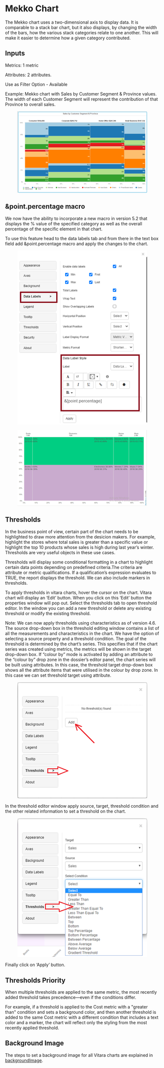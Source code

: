 # Mekko Chart

The Mekko chart uses a two-dimensional axis to display data. It is comparable to a stack bar chart, but it also displays, by changing the width of the bars, how the various stack categories relate to one another. This will make it easier to determine how a given category contributed.

## Inputs <a href="#inputs" id="inputs"></a>

Metrics: 1 metric

Attributes: 2 attributes.

Use as Filter Option - Available

Example: Mekko chart with Sales by Customer Segment & Province values. The width of each Customer Segment will represent the contribution of that Province to overall sales.

<figure><img src="../.gitbook/assets/image16.png" alt=""><figcaption></figcaption></figure>

## \&point.percentage macro <a href="#pointpercentage-macro" id="pointpercentage-macro"></a>

We now have the ability to incorporate a new macro in version 5.2 that displays the % value of the specified category as well as the overall percentage of the specific element in that chart.

To use this feature head to the data labels tab and from there in the text box field add \&point.percentage macro and apply the changes to the chart.

<figure><img src="../.gitbook/assets/mekko7.png" alt=""><figcaption></figcaption></figure>

<figure><img src="../.gitbook/assets/mekko8.png" alt=""><figcaption></figcaption></figure>

## Thresholds <a href="#thresholds" id="thresholds"></a>

In the business point of view, certain part of the chart needs to be highlighted to draw more attention from the desicion makers. For example, highlight the stores where total sales is greater than a specific value or highlight the top 10 products whose sales is high during last year’s winter. Thresholds are very useful objects in these use cases.

Thresholds will display some conditional formatting in a chart to highlight certain data points depending on predefined criteria.The criteria are attribute or metric qualifications. If a qualification’s expression evaluates to TRUE, the report displays the threshold. We can also include markers in thresholds.

To apply thresholds in vitara charts, hover the cursor on the chart. Vitara chart will display an ‘Edit’ button. When you click on this ‘Edit’ button the properties window will pop out. Select the thresholds tab to open threshold editor. In the window you can add a new threshold or delete any existing threshold or modify the existing threshold.

Note: We can now apply thresholds using characteristics as of version 4.6. The source drop-down box in the threshold editing window contains a list of all the measurements and characteristics in the chart. We have the option of selecting a source property and a threshold condition. The goal of the threshold is determined by the chart’s series. This specifies that if the chart series was created using metrics, the metrics will be shown in the target drop-down box. If “colour by” mode is activated by adding an attribute to the “colour by” drop zone in the dossier’s editor panel, the chart series will be built using attributes. In this case, the threshold target drop-down box shows all the attribute items that were utilised in the colour by drop zone. In this case we can set threshold target using attribute.

<figure><img src="../.gitbook/assets/image522 (1).png" alt=""><figcaption></figcaption></figure>

In the threshold editor window apply source, target, threshold condition and the other related information to set a threshold on the chart.

<figure><img src="../.gitbook/assets/image515.png" alt=""><figcaption></figcaption></figure>

Finally click on ‘Apply’ button.

## Thresholds Priority

When multiple thresholds are applied to the same metric, the most recently added threshold takes precedence—even if the conditions differ.

For example, if a threshold is applied to the Cost metric with a "greater than" condition and sets a background color, and then another threshold is added to the same Cost metric with a different condition that includes a text color and a marker, the chart will reflect only the styling from the most recently applied threshold.

## Background Image <a href="#background-image" id="background-image"></a>

The steps to set a background image for all Vitara charts are explained in [backgroundImage](background-images.md).

